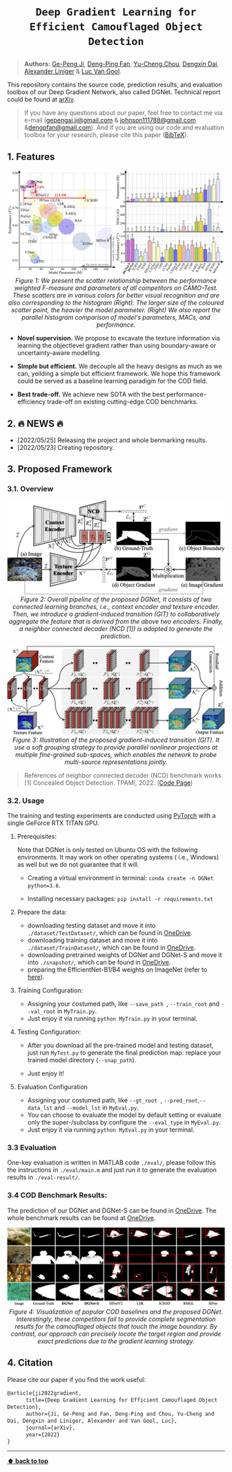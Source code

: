 # <p align=center>`Deep Gradient Learning for Efficient Camouflaged Object Detection`</p>

> **Authors:**
> [Ge-Peng Ji](https://github.com/GewelsJI),
> [Deng-Ping Fan](https://dengpingfan.github.io/),
> [Yu-Cheng Chou](https://github.com/johnson111788),
> [Dengxin Dai](https://vas.mpi-inf.mpg.de/dengxin/),
> [Alexander Liniger](https://people.ee.ethz.ch/~aliniger/) &
> [Luc Van Gool](https://ee.ethz.ch/the-department/faculty/professors/person-detail.OTAyMzM=.TGlzdC80MTEsMTA1ODA0MjU5.html).

This repository contains the source code, prediction results, and evaluation toolbox of our Deep Gradient Network, also called DGNet. Technical report could be found at [arXiv]().

> If you have any questions about our paper, feel free to contact me via e-mail (gepengai.ji@gmail.com & johnson111788@gmail.com &dengpfan@gmail.com). And if you are using our code and evaluation toolbox for your research, please cite this paper ([BibTeX](#4-citation)).


## 1. Features

<p align="center">
    <img src="assest/BubbleBarFig.png"/> <br />
    <em> 
    Figure 1: We present the scatter relationship between the performance weighted F-measure and parameters of all competitors on CAMO-Test. These scatters are in various colors for better visual recognition and are also corresponding to the histogram (Right).
    The larger size of the coloured scatter point, the heavier the model parameter. (Right) We also report the parallel histogram comparison of model's parameters, MACs, and performance.
    </em>
</p>

- **Novel supervision.** We propose to excavate the texture information via learning the objectlevel gradient rather than using boundary-aware or uncertainty-aware modelling.

- **Simple but efficient.** We decouple all the heavy designs as much as we can, yeilding a simple but efficient framework. We hope this framework could be served as a baseline learning paradigm for the COD field.

- **Best trade-off.** We achieve new SOTA with the best performance-efficiency trade-off on existing cutting-edge COD benchmarks.

## 2. :fire: NEWS :fire:

- [2022/05/25] Releasing the project and whole benmarking results.
- [2022/05/23] Creating repository.


## 3. Proposed Framework

### 3.1. Overview

<p align="center">
    <img src="assest/DGNetFramework.png"/> <br />
    <em> 
    Figure 2: Overall pipeline of the proposed DGNet, It consists of two connected learning branches, i.e., context encoder and texture encoder. 
    Then, we introduce a gradient-induced transition (GIT) to collaboratively aggregate the feature that is derived from the above two encoders. Finally, a neighbor connected decoder (NCD [1]) is adopted to generate the prediction.
    </em>
</p>


<p align="center">
    <img src="assest/GIT.png"/> <br />
    <em> 
    Figure 3: Illustration of the proposed gradient-induced transition (GIT). 
    It use a soft grouping strategy to provide parallel nonlinear projections at multiple fine-grained sub-spaces, which enables the network to probe multi-source representations jointly.
    </em>
</p>


> References of neighbor connected decoder (NCD) benchmark works<br>
> [1] Concealed Object Detection. TPAMI, 2022. ([Code Page](https://github.com/GewelsJI/SINet-V2))<br>

### 3.2. Usage

The training and testing experiments are conducted using [PyTorch](https://github.com/pytorch/pytorch) with a single
GeForce RTX TITAN GPU.

1. Prerequisites:

   Note that DGNet is only tested on Ubuntu OS with the following environments. It may work on other operating systems (
   i.e., Windows) as well but we do not guarantee that it will.

    + Creating a virtual environment in terminal: `conda create -n DGNet python=3.6`.

    + Installing necessary packages: `pip install -r requirements.txt
      `

2. Prepare the data:

    + downloading testing dataset and move it into `./dataset/TestDataset/`, which can be found in [OneDrive](https://anu365-my.sharepoint.com/:u:/g/personal/u7248002_anu_edu_au/EQixoFPEPnBHoH6tnG69Ip4BDu8H0-lZAsRkd_lk0hmvMA?e=rsc2eH).
    + downloading training dataset and move it into `./dataset/TrainDataset/`, which can be found in [OneDrive](https://anu365-my.sharepoint.com/:u:/g/personal/u7248002_anu_edu_au/ES4rY6EjIrxEp6wsArncLywBxGOQgIXSTWGe2YPCMzHeqQ?e=Qx2hMV).
    + downloading pretrained weights of DGNet and DGNet-S and move it into `./snapshot/`, which can be found in [OneDrive](https://anu365-my.sharepoint.com/:u:/g/personal/u7248002_anu_edu_au/EdjQje05VJZPoEFfFRLWT0sBsevoeyFE8O3PyCRCusUK1A?e=P0Fi9M).
    + preparing the EfficientNet-B1/B4 weights on ImageNet (refer to [here](https://github.com/GewelsJI/DGNet/blob/00e4d2b54667eb71f734f60d46fffe47fbf2725e/lib/utils.py#L556)).

3. Training Configuration:

    + Assigning your costumed path, like `--save_path `, `--train_root` and `--val_root` in `MyTrain.py`.
    + Just enjoy it via running `python MyTrain.py` in your terminal.

4. Testing Configuration:

    + After you download all the pre-trained model and testing dataset, just run `MyTest.py` to generate the final
      prediction map: replace your trained model directory (`--snap_path`).

    + Just enjoy it!

5. Evaluation Configuration

    + Assigning your costumed path, like `--gt_root `, `--pred_root`,`--data_lst` and `--model_lst` in `MyEval.py`.
    + You can choose to evaluate the model by default setting or evaluate only the super-/subclass by configure
      the `--eval_type` in `MyEval.py`.
    + Just enjoy it via running `python MyEval.py` in your terminal.

### 3.3 Evaluation

One-key evaluation is written in MATLAB code `./eval/`, please follow this the instructions in `./eval/main.m` and just
run it to generate the evaluation results in `./eval-result/`.

### 3.4 COD Benchmark Results:

The prediction of our DGNet and DGNet-S can be found in [OneDrive](https://anu365-my.sharepoint.com/:u:/g/personal/u7248002_anu_edu_au/EfYhCVo-L4ZAmrQoq0oVD9kBdL7LO1wQEwmeJjS92u9nLA?e=IB3Onb). The whole benchmark results can be found at [OneDrive](https://anu365-my.sharepoint.com/:u:/g/personal/u7248002_anu_edu_au/EUU-S6qsNWZJj7FEsvLPuv0Bu3CXAUaZQY7fKbwRdAqRGw?e=OYTyXQ).


<p align="center">
    <img src="assest/QualitativeResult_new_elite_v8.png"/> <br />
    <em> 
    Figure 4: Visualization of popular COD baselines and the proposed DGNet. Interestingly, these competitors fail to provide complete segmentation results for the camouflaged objects that touch the image boundary. By contrast, our approach can precisely locate the target region and provide exact predictions due to the gradient learning strategy.
    </em>

</p>

## 4. Citation

Please cite our paper if you find the work useful:

    @article{ji2022gradient,
          title={Deep Gradient Learning for Efficient Camouflaged Object Detection},
          author={Ji, Ge-Peng and Fan, Deng-Ping and Chou, Yu-Cheng and Dai, Dengxin and Liniger, Alexander and Van Gool, Luc},
          journal={arXiv},
          year={2022}
    } 

---

**[⬆ back to top](#0-preface)**
